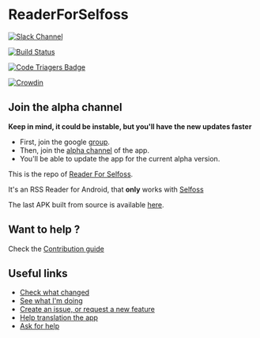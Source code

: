 # ReaderForSelfoss

[![Slack Channel](https://img.shields.io/badge/chat-slack-green.svg)](https://join.slack.com/t/readerforselfoss/shared_invite/enQtMjkyNzc3NjM2Mjc1LTUzZTZhOGM5YjQ1MTI5MWZiODRjMjE1ZDBmMzQxZmQ3NWZhYTNhMTBjNGEwNmE2ZGFjODU5NjUxZjBkMWJmMDQ)

[![Build Status](http://jenkins.amine-bou.fr/job/ReaderForSelfoss/badge/icon)](http://jenkins.amine-bou.fr/job/ReaderForSelfoss/)

[![Code Triagers Badge](https://www.codetriage.com/aminecmi/readerforselfoss/badges/users.svg)](https://www.codetriage.com/aminecmi/readerforselfoss)

[![Crowdin](https://d322cqt584bo4o.cloudfront.net/readerforselfoss/localized.svg)](https://crowdin.com/project/readerforselfoss)

## Join the alpha channel

**Keep in mind, it could be instable, but you'll have the new updates faster**

- First, join the google [group](https://groups.google.com/d/forum/reader-for-selfoss-alpha-testing).
- Then, join the [alpha channel](https://play.google.com/apps/testing/apps.amine.bou.readerforselfoss) of the app.
- You'll be able to update the app for the current alpha version.

This is the repo of [Reader For Selfoss](https://play.google.com/store/apps/details?id=apps.amine.bou.readerforselfoss&hl=en).

It's an RSS Reader for Android, that **only** works with [Selfoss](https://selfoss.aditu.de/)

The last APK built from source is available [here](https://jenkins.amine-bou.fr/job/ReaderForSelfoss/lastSuccessfulBuild/artifact/SignApksBuilder-out/selfoss-key/selfoss/app-githubConfig-release-unsigned.apk/app-githubConfig-release.apk).


## Want to help ?

Check the [Contribution guide](https://github.com/aminecmi/ReaderforSelfoss/blob/master/.github/CONTRIBUTING.md)

## Useful links

- [Check what changed](https://github.com/aminecmi/ReaderforSelfoss/blob/master/CHANGELOG.md)
- [See what I'm doing](https://github.com/aminecmi/ReaderforSelfoss/projects/1)
- [Create an issue, or request a new feature](https://github.com/aminecmi/ReaderforSelfoss/issues)
- [Help translation the app](https://crowdin.com/project/readerforselfoss)
- [Ask for help](https://join.slack.com/t/readerforselfoss/shared_invite/enQtMjkyNzc3NjM2Mjc1LTUzZTZhOGM5YjQ1MTI5MWZiODRjMjE1ZDBmMzQxZmQ3NWZhYTNhMTBjNGEwNmE2ZGFjODU5NjUxZjBkMWJmMDQ)
